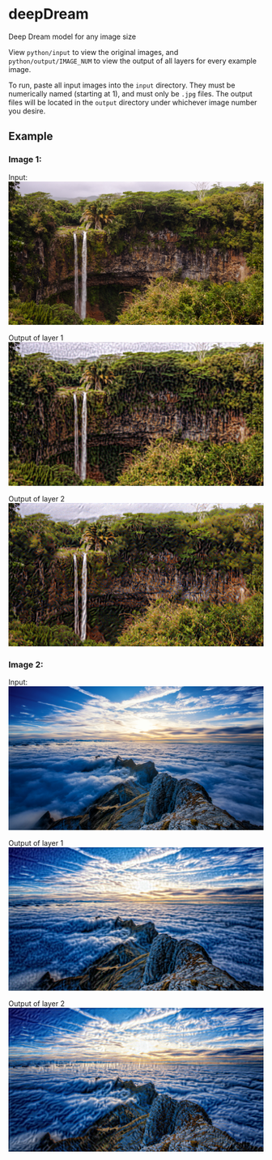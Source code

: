 # deepDream

Deep Dream model for any image size

View `python/input` to view the original images, and `python/output/IMAGE_NUM` to view the output of all layers for every example image.

To run, paste all input images into the `input` directory. They must be numerically named (starting at 1), and must only be `.jpg` files. The output files will be located in the `output` directory under whichever image number you desire.


## Example
### Image 1:
Input:
![input](input/1.jpg "Input1")


Output of layer 1
![output1](output/1/img1_L1.jpg)

Output of layer 2
![output2](output/1/img1_L2.jpg)

### Image 2:
Input:
![input](input/2.jpg "Input1")


Output of layer 1
![output1](output/2/img2_L1.jpg)

Output of layer 2
![output2](output/2/img2_L2.jpg)

